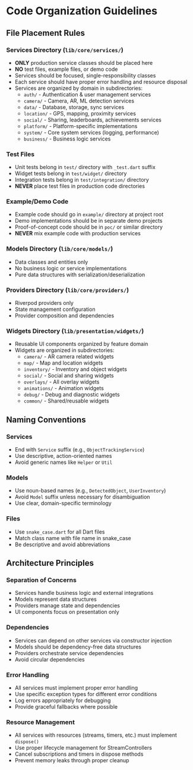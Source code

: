 # Code Organization Guidelines

## File Placement Rules

### Services Directory (`lib/core/services/`)
- **ONLY** production service classes should be placed here
- **NO** test files, example files, or demo code
- Services should be focused, single-responsibility classes
- Each service should have proper error handling and resource disposal
- Services are organized by domain in subdirectories:
  - `auth/` - Authentication & user management services
  - `camera/` - Camera, AR, ML detection services
  - `data/` - Database, storage, sync services
  - `location/` - GPS, mapping, proximity services
  - `social/` - Sharing, leaderboards, achievements services
  - `platform/` - Platform-specific implementations
  - `system/` - Core system services (logging, performance)
  - `business/` - Business logic services

### Test Files
- Unit tests belong in `test/` directory with `_test.dart` suffix
- Widget tests belong in `test/widget/` directory
- Integration tests belong in `test/integration/` directory
- **NEVER** place test files in production code directories

### Example/Demo Code
- Example code should go in `example/` directory at project root
- Demo implementations should be in separate demo projects
- Proof-of-concept code should be in `poc/` or similar directory
- **NEVER** mix example code with production services

### Models Directory (`lib/core/models/`)
- Data classes and entities only
- No business logic or service implementations
- Pure data structures with serialization/deserialization

### Providers Directory (`lib/core/providers/`)
- Riverpod providers only
- State management configuration
- Provider composition and dependencies

### Widgets Directory (`lib/presentation/widgets/`)
- Reusable UI components organized by feature domain
- Widgets are organized in subdirectories:
  - `camera/` - AR camera related widgets
  - `map/` - Map and location widgets
  - `inventory/` - Inventory and object widgets
  - `social/` - Social and sharing widgets
  - `overlays/` - All overlay widgets
  - `animations/` - Animation widgets
  - `debug/` - Debug and diagnostic widgets
  - `common/` - Shared/reusable widgets

## Naming Conventions

### Services
- End with `Service` suffix (e.g., `ObjectTrackingService`)
- Use descriptive, action-oriented names
- Avoid generic names like `Helper` or `Util`

### Models
- Use noun-based names (e.g., `DetectedObject`, `UserInventory`)
- Avoid `Model` suffix unless necessary for disambiguation
- Use clear, domain-specific terminology

### Files
- Use `snake_case.dart` for all Dart files
- Match class name with file name in snake_case
- Be descriptive and avoid abbreviations

## Architecture Principles

### Separation of Concerns
- Services handle business logic and external integrations
- Models represent data structures
- Providers manage state and dependencies
- UI components focus on presentation only

### Dependencies
- Services can depend on other services via constructor injection
- Models should be dependency-free data structures
- Providers orchestrate service dependencies
- Avoid circular dependencies

### Error Handling
- All services must implement proper error handling
- Use specific exception types for different error conditions
- Log errors appropriately for debugging
- Provide graceful fallbacks where possible

### Resource Management
- All services with resources (streams, timers, etc.) must implement `dispose()`
- Use proper lifecycle management for StreamControllers
- Cancel subscriptions and timers in dispose methods
- Prevent memory leaks through proper cleanup